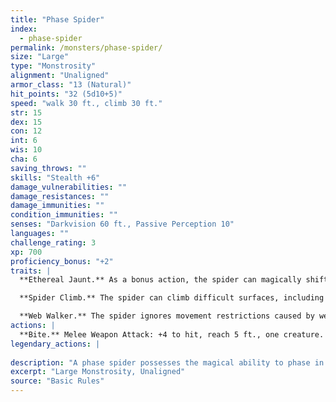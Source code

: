 ```yaml
---
title: "Phase Spider"
index:
  - phase-spider
permalink: /monsters/phase-spider/
size: "Large"
type: "Monstrosity"
alignment: "Unaligned"
armor_class: "13 (Natural)"
hit_points: "32 (5d10+5)"
speed: "walk 30 ft., climb 30 ft."
str: 15
dex: 15
con: 12
int: 6
wis: 10
cha: 6
saving_throws: ""
skills: "Stealth +6"
damage_vulnerabilities: ""
damage_resistances: ""
damage_immunities: ""
condition_immunities: ""
senses: "Darkvision 60 ft., Passive Perception 10"
languages: ""
challenge_rating: 3
xp: 700
proficiency_bonus: "+2"
traits: |
  **Ethereal Jaunt.** As a bonus action, the spider can magically shift from the Material Plane to the Ethereal Plane, or vice versa.

  **Spider Climb.** The spider can climb difficult surfaces, including upside down on ceilings, without needing to make an ability check.

  **Web Walker.** The spider ignores movement restrictions caused by webbing.
actions: |
  **Bite.** Melee Weapon Attack: +4 to hit, reach 5 ft., one creature. Hit: 7 (1d10 + 2) piercing damage, and the target must make a DC 11 Constitution saving throw, taking 18 (4d8) poison damage on a failed save, or half as much damage on a successful one. If the poison damage reduces the target to 0 hit points, the target is stable but poisoned for 1 hour, even after regaining hit points, and is paralyzed while poisoned in this way.  
legendary_actions: |
  
description: "A phase spider possesses the magical ability to phase in and out of the Ethereal Plane. It seems to appear out of nowhere and quickly vanishes after attacking. Its movement on the Ethereal Plane before coming back to the Material Plane makes it seem like it can teleport."
excerpt: "Large Monstrosity, Unaligned"
source: "Basic Rules"
---
```

